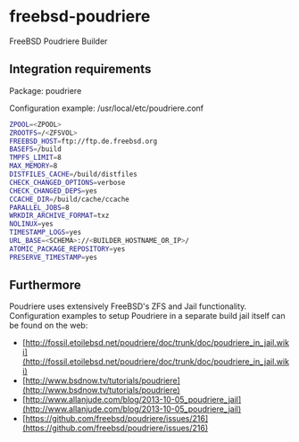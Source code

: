 # freebsd-poudriere
FreeBSD Poudriere Builder

## Integration requirements

Package: poudriere

Configuration example: /usr/local/etc/poudriere.conf

```sh
ZPOOL=<ZPOOL>
ZROOTFS=/<ZFSVOL>
FREEBSD_HOST=ftp://ftp.de.freebsd.org
BASEFS=/build
TMPFS_LIMIT=8
MAX_MEMORY=8
DISTFILES_CACHE=/build/distfiles
CHECK_CHANGED_OPTIONS=verbose
CHECK_CHANGED_DEPS=yes
CCACHE_DIR=/build/cache/ccache
PARALLEL_JOBS=8
WRKDIR_ARCHIVE_FORMAT=txz
NOLINUX=yes
TIMESTAMP_LOGS=yes
URL_BASE=<SCHEMA>://<BUILDER_HOSTNAME_OR_IP>/
ATOMIC_PACKAGE_REPOSITORY=yes
PRESERVE_TIMESTAMP=yes
```

## Furthermore

Poudriere uses extensively FreeBSD's ZFS and Jail functionality.
Configuration examples to setup Poudriere in a separate build jail itself can be found on the web:
* [http://fossil.etoilebsd.net/poudriere/doc/trunk/doc/poudriere_in_jail.wiki](http://fossil.etoilebsd.net/poudriere/doc/trunk/doc/poudriere_in_jail.wiki)
* [http://www.bsdnow.tv/tutorials/poudriere](http://www.bsdnow.tv/tutorials/poudriere)
* [http://www.allanjude.com/blog/2013-10-05_poudriere_jail](http://www.allanjude.com/blog/2013-10-05_poudriere_jail)
* [https://github.com/freebsd/poudriere/issues/216](https://github.com/freebsd/poudriere/issues/216)

